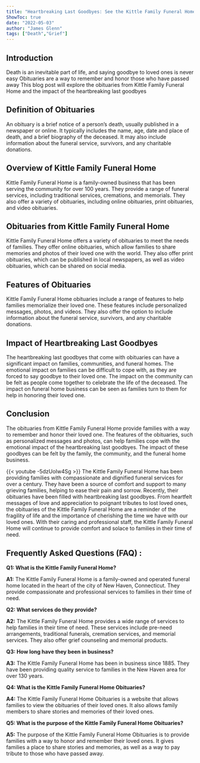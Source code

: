 ```yaml
---
title: "Heartbreaking Last Goodbyes: See the Kittle Family Funeral Home Obituaries"
ShowToc: true 
date: "2022-05-03"
author: "James Glenn" 
tags: ["Death","Grief"]
---
```

## Introduction 

Death is an inevitable part of life, and saying goodbye to loved ones is never easy Obituaries are a way to remember and honor those who have passed away This blog post will explore the obituaries from Kittle Family Funeral Home and the impact of the heartbreaking last goodbyes 

## Definition of Obituaries 

An obituary is a brief notice of a person’s death, usually published in a newspaper or online. It typically includes the name, age, date and place of death, and a brief biography of the deceased. It may also include information about the funeral service, survivors, and any charitable donations. 

## Overview of Kittle Family Funeral Home 

Kittle Family Funeral Home is a family-owned business that has been serving the community for over 100 years. They provide a range of funeral services, including traditional services, cremations, and memorials. They also offer a variety of obituaries, including online obituaries, print obituaries, and video obituaries.

## Obituaries from Kittle Family Funeral Home 

Kittle Family Funeral Home offers a variety of obituaries to meet the needs of families. They offer online obituaries, which allow families to share memories and photos of their loved one with the world. They also offer print obituaries, which can be published in local newspapers, as well as video obituaries, which can be shared on social media. 

## Features of Obituaries 

Kittle Family Funeral Home obituaries include a range of features to help families memorialize their loved one. These features include personalized messages, photos, and videos. They also offer the option to include information about the funeral service, survivors, and any charitable donations. 

## Impact of Heartbreaking Last Goodbyes 

The heartbreaking last goodbyes that come with obituaries can have a significant impact on families, communities, and funeral homes. The emotional impact on families can be difficult to cope with, as they are forced to say goodbye to their loved one. The impact on the community can be felt as people come together to celebrate the life of the deceased. The impact on funeral home business can be seen as families turn to them for help in honoring their loved one. 

## Conclusion 

The obituaries from Kittle Family Funeral Home provide families with a way to remember and honor their loved one. The features of the obituaries, such as personalized messages and photos, can help families cope with the emotional impact of the heartbreaking last goodbyes. The impact of these goodbyes can be felt by the family, the community, and the funeral home business.

{{< youtube -5dzUoIw4Sg >}} 
The Kittle Family Funeral Home has been providing families with compassionate and dignified funeral services for over a century. They have been a source of comfort and support to many grieving families, helping to ease their pain and sorrow. Recently, their obituaries have been filled with heartbreaking last goodbyes. From heartfelt messages of love and appreciation to poignant tributes to lost loved ones, the obituaries of the Kittle Family Funeral Home are a reminder of the fragility of life and the importance of cherishing the time we have with our loved ones. With their caring and professional staff, the Kittle Family Funeral Home will continue to provide comfort and solace to families in their time of need.

## Frequently Asked Questions (FAQ) :
**Q1: What is the Kittle Family Funeral Home?**

**A1:** The Kittle Family Funeral Home is a family-owned and operated funeral home located in the heart of the city of New Haven, Connecticut. They provide compassionate and professional services to families in their time of need. 

**Q2: What services do they provide?**

**A2:** The Kittle Family Funeral Home provides a wide range of services to help families in their time of need. These services include pre-need arrangements, traditional funerals, cremation services, and memorial services. They also offer grief counseling and memorial products. 

**Q3: How long have they been in business?**

**A3:** The Kittle Family Funeral Home has been in business since 1885. They have been providing quality service to families in the New Haven area for over 130 years. 

**Q4: What is the Kittle Family Funeral Home Obituaries?**

**A4:** The Kittle Family Funeral Home Obituaries is a website that allows families to view the obituaries of their loved ones. It also allows family members to share stories and memories of their loved ones. 

**Q5: What is the purpose of the Kittle Family Funeral Home Obituaries?**

**A5:** The purpose of the Kittle Family Funeral Home Obituaries is to provide families with a way to honor and remember their loved ones. It gives families a place to share stories and memories, as well as a way to pay tribute to those who have passed away.



